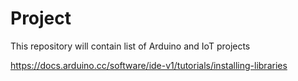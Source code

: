 # Project
This repository will contain list of Arduino and IoT projects

https://docs.arduino.cc/software/ide-v1/tutorials/installing-libraries
